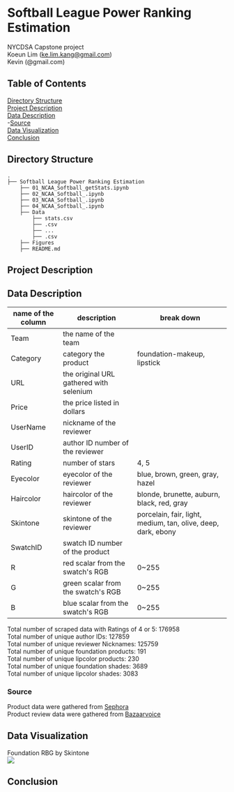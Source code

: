 # Softball League Power Ranking Estimation
NYCDSA Capstone project <br>
Koeun Lim (ke.lim.kang@gmail.com) <br>
Kevin (@gmail.com) <br>

## Table of Contents
[Directory Structure](#Directory-Structure)<br>
[Project Description](#Project-Description)<br>
[Data Description](#Data-Description)<br>
-[Source](#Source)<br>
[Data Visualization](#Data-Visualization)<br>
[Conclusion](#Conclusion)<br>


## Directory Structure
```
.
├── Softball League Power Ranking Estimation
    ├── 01_NCAA_Softball_getStats.ipynb
    ├── 02_NCAA_Softball_.ipynb
    ├── 03_NCAA_Softball_.ipynb
    ├── 04_NCAA_Softball_.ipynb
    ├── Data
        ├── stats.csv
        ├── .csv
        ├── ...
        ├── .csv
    ├── Figures
    ├── README.md
```


## Project Description



## Data Description
name of the column|description|break down|
|---|---|---|
|Team|the name of the team||
|Category|category the product|foundation-makeup, lipstick||
|URL|the original URL gathered with selenium||
|Price|the price listed in dollars||
|UserName|nickname of the reviewer||
|UserID|author ID number of the reviewer||
|Rating|number of stars|4, 5||
|Eyecolor|eyecolor of the reviewer|blue, brown, green, gray, hazel||
|Haircolor|haircolor of the reviewer|blonde, brunette, auburn, black, red, gray||
|Skintone|skintone of the reviewer|porcelain, fair, light, medium, tan, olive, deep, dark, ebony||
|SwatchID|swatch ID number of the product||
|R|red scalar from the swatch's RGB|0~255||
|G|green scalar from the swatch's RGB|0~255||
|B|blue scalar from the swatch's RGB|0~255||

Total number of scraped data with Ratings of 4 or 5: 176958<br>
Total number of unique author IDs: 127859<br>
Total number of unique reviewer Nicknames: 125759<br>
Total number of unique foundation products: 191<br>
Total number of unique lipcolor products: 230<br>
Total number of unique foundation shades: 3689<br>
Total number of unique lipcolor shades: 3083<br>


### Source
Product data were gathered from [Sephora](https://www.sephora.com/)<br>
Product review data were gathered from [Bazaarvoice](https://api.bazaarvoice.com)<br>


## Data Visualization
Foundation RBG by Skintone<br>
<img src="./figures/Pair_skintone_foundation.png">



## Conclusion